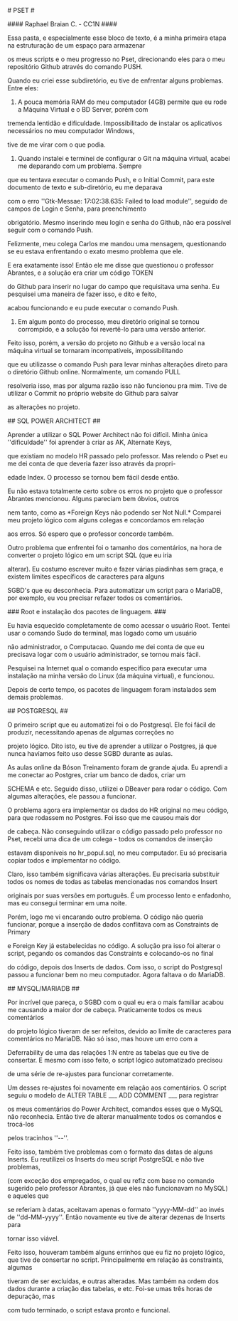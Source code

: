 ﻿\# PSET #

\#### Raphael Braian C. - CC1N ####

Essa pasta, e especialmente esse bloco de texto, é a minha primeira etapa na estruturação de um espaço para armazenar

os meus scripts e o meu progresso no Pset, direcionando eles para o meu repositório Github através do comando PUSH.

Quando eu criei esse subdiretório, eu tive de enfrentar alguns problemas. Entre eles:

1. A pouca memória RAM do meu computador (4GB) permite que eu rode a Máquina Virtual e o BD Server, porém com

tremenda lentidão e dificuldade. Impossibilitado de instalar os aplicativos necessários no meu computador Windows,

tive de me virar com o que podia.

1. Quando instalei e terminei de configurar o Git na máquina virtual, acabei me deparando com um problema. Sempre

que eu tentava executar o comando Push, e o Initial Commit, para este documento de texto e sub-diretório, eu me deparava

com o erro ''Gtk-Messae: 17:02:38.635: Failed to load module'', seguido de campos de Login e Senha, para preenchimento

obrigatório. Mesmo inserindo meu login e senha do Github, não era possível seguir com o comando Push.

Felizmente, meu colega Carlos me mandou uma mensagem, questionando se eu estava enfrentando o exato mesmo problema que ele.

E era exatamente isso! Então ele me disse que questionou o professor Abrantes, e a solução era criar um código TOKEN

do Github para inserir no lugar do campo que requisitava uma senha. Eu pesquisei uma maneira de fazer isso, e dito e feito,

acabou funcionando e eu pude executar o comando Push.

1. Em algum ponto do processo, meu diretório original se tornou corrompido, e a solução foi revertê-lo para uma versão anterior.

Feito isso, porém, a versão do projeto no Github e a versão local na máquina virtual se tornaram incompatíveis, impossibilitando

que eu utilizasse o comando Push para levar minhas alterações direto para o diretório Github online. Normalmente, um comando PULL

resolveria isso, mas por alguma razão isso não funcionou pra mim. Tive de utilizar o Commit no próprio website do Github para salvar

as alterações no projeto.

\## SQL POWER ARCHITECT ##

Aprender a utilizar o SQL Power Architect não foi difícil. Minha única ''dificuldade'' foi aprender à criar as AK, Alternate Keys,

que existiam no modelo HR passado pelo professor. Mas relendo o Pset eu me dei conta de que deveria fazer isso através da propri-

edade Index. O processo se tornou bem fácil desde então.

Eu não estava totalmente certo sobre os erros no projeto que o professor Abrantes mencionou. Alguns pareciam bem óbvios, outros

nem tanto, como as \*Foreign Keys não podendo ser Not Null.\* Comparei meu projeto lógico com alguns colegas e concordamos em relação

aos erros. Só espero que o professor concorde também.

Outro problema que enfrentei foi o tamanho dos comentários, na hora de converter o projeto lógico em um script SQL (que eu iria

alterar). Eu costumo escrever muito e fazer várias piadinhas sem graça, e existem limites específicos de caracteres para alguns

SGBD's que eu desconhecia. Para automatizar um script para o MariaDB, por exemplo, eu vou precisar refazer todos os comentários.

\### Root e instalação dos pacotes de linguagem. ###

Eu havia esquecido completamente de como acessar o usuário Root. Tentei usar o comando Sudo do terminal, mas logado como um usuário

não administrador, o Computacao. Quando me dei conta de que eu precisava logar com o usuário administrador, se tornou mais fácil.

Pesquisei na Internet qual o comando específico para executar uma instalação na minha versão do Linux (da máquina virtual), e funcionou.

Depois de certo tempo, os pacotes de linguagem foram instalados sem demais problemas.

\## POSTGRESQL ##

O primeiro script que eu automatizei foi o do Postgresql. Ele foi fácil de produzir, necessitando apenas de algumas correções no

projeto lógico. Dito isto, eu tive de aprender a utilizar o Postgres, já que nunca havíamos feito uso desse SGBD durante as aulas.

As aulas online da Bóson Treinamento foram de grande ajuda. Eu aprendi a me conectar ao Postgres, criar um banco de dados, criar um

SCHEMA e etc. Seguido disso, utilizei o DBeaver para rodar o código. Com algumas alterações, ele passou a funcionar.

O problema agora era implementar os dados do HR original no meu código, para que rodassem no Postgres. Foi isso que me causou mais dor

de cabeça. Não conseguindo utilizar o código passado pelo professor no Pset, recebi uma dica de um colega - todos os comandos de inserção

estavam disponíveis no hr\_popul.sql, no meu computador. Eu só precisaria copiar todos e implementar no código.

Claro, isso também significava várias alterações. Eu precisaria substituir todos os nomes de todas as tabelas mencionadas nos comandos Insert

originais por suas versões em português. É um processo lento e enfadonho, mas eu consegui terminar em uma noite.

Porém, logo me vi encarando outro problema. O código não queria funcionar, porque a inserção de dados conflitava com as Constraints de Primary

e Foreign Key já estabelecidas no código. A solução pra isso foi alterar o script, pegando os comandos das Constraints e colocando-os no final

do código, depois dos Inserts de dados. Com isso, o script do Postgresql passou a funcionar bem no meu computador. Agora faltava o do MariaDB.

\## MYSQL/MARIADB ##

Por incrível que pareça, o SGBD com o qual eu era o mais familiar acabou me causando a maior dor de cabeça. Praticamente todos os meus comentários

do projeto lógico tiveram de ser refeitos, devido ao limite de caracteres para comentários no MariaDB. Não só isso, mas houve um erro com a

Deferrability de uma das relações 1:N entre as tabelas que eu tive de consertar. E mesmo com isso feito, o script lógico automatizado precisou

de uma série de re-ajustes para funcionar corretamente.

Um desses re-ajustes foi novamente em relação aos comentários. O script seguiu o modelo de ALTER TABLE \_\_\_ ADD COMMENT \_\_\_ para registrar

os meus comentários do Power Architect, comandos esses que o MySQL não reconhecia. Então tive de alterar manualmente todos os comandos e trocá-los

pelos tracinhos ''--''.

Feito isso, também tive problemas com o formato das datas de alguns Inserts. Eu reutilizei os Inserts do meu script PostgreSQL e não tive problemas,

(com exceção dos empregados, o qual eu refiz com base no comando sugerido pelo professor Abrantes, já que eles não funcionavam no MySQL) e aqueles que

se referiam à datas, aceitavam apenas o formato ''yyyy-MM-dd'' ao invés de ''dd-MM-yyyy''. Então novamente eu tive de alterar dezenas de Inserts para

tornar isso viável.

Feito isso, houveram também alguns errinhos que eu fiz no projeto lógico, que tive de consertar no script. Principalmente em relação às constraints, algumas

tiveram de ser excluídas, e outras alteradas. Mas também na ordem dos dados durante a criação das tabelas, e etc. Foi-se umas três horas de depuração, mas

com tudo terminado, o script estava pronto e funcional.
